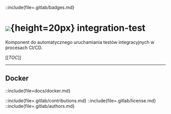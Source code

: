 ::include{file=.gitlab/badges.md}
# ![](https://gitlab.com/pl.rachuna-net/infrastructure/terraform/modules/gitlab-project/-/raw/main/images/gitlab.png){height=20px} integration-test

Komponent do automatycznego uruchamiania testów integracyjnych w procesach CI/CD.

[[_TOC_]]

---
## Docker
::include{file=docs/docker.md}

::include{file=.gitlab/contributions.md}
::include{file=.gitlab/license.md}
::include{file=.gitlab/authors.md}

